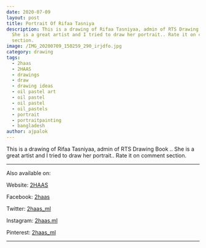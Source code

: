 ```yaml
---
date: 2020-07-09
layout: post
title: Portrait Of Rifaa Tasniya
description: This is a drawing of Rifaa Tasniyaa, admin of RTS Drawing Book ..
  She is a great artist and I tried to draw her portrait.. Rate it on comment
  section.
image: /IMG_20200709_150259_290_irjdfo.jpg
category: drawing
tags:
  - 2haas
  - 2HAAS
  - drawings
  - draw
  - drawing ideas
  - oil pastel art
  - oil pastel
  - oil pastel
  - oil_pastels
  - portrait
  - portraitpainting
  - bangladesh
author: ajpalok
---
```

This is a drawing of Rifaa Tasniyaa, admin of RTS Drawing Book ..
  She is a great artist and I tried to draw her portrait.. Rate it on comment
  section.

- - -

Also available on:  

Website: [2HAAS](https://2haas.ml/)  

Facebook: [2haas](https://facebook.com/2haas)  

Twitter: [2haas_ml](https://twitter.com/2haas_ml)  

Instagram: [2haas.ml](https://instagram.com/2haas.ml)  

Pinterest: [2haas_ml](https://pinterest.com/2haas_ml)  

- - -
